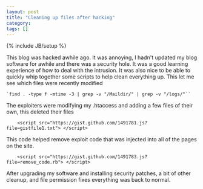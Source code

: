 ```yaml
---
layout: post
title: "Cleaning up files after hacking"
category:
tags: []
---
```

{% include JB/setup %}

This blog was hacked awhile ago. It was annoying, I hadn't updated my blog software for awhile and there was a security hole. It was a good learning experience of how to deal with the intrusion. It was also nice to be able to quickly whip together some scripts to help clean everything up.     This let me see which files were recently modified

    `find . -type f -mtime -3 | grep -v "/Maildir/" | grep -v "/logs/"``

The exploiters were modifying my .htaccess and adding a few files of their own, this deleted their files

        <script src="https://gist.github.com/1491781.js?file=gistfile1.txt"> </script>

This code helped remove exploit code that was injected into all of the pages on the site. 

        <script src="https://gist.github.com/1491783.js?file=remove_code.rb"> </script>
 
After upgrading my software and installing security patches, a bit of other cleanup, and file permission fixes everything was back to normal.    